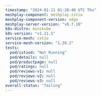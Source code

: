 ```yaml
---
timestamp: "2024-01-11 01:20:40 UTC Thu"
meshplay-component: meshplay-istio
meshplay-component-version: edge
meshplay-server-version: "v0.7.10"
k8s-distro: minikube
k8s-version: "v1.21.5"
service-mesh: istio
service-mesh-version: "1.20.2"
tests:
  pod/istiod: "Not Running"
  pod/details: null
  pod/productpage: null
  pod/ratings: null
  pod/reviews-v1: null
  pod/reviews-v2: null
  pod/reviews-v3: null
overall-status: "failing"
---
```

